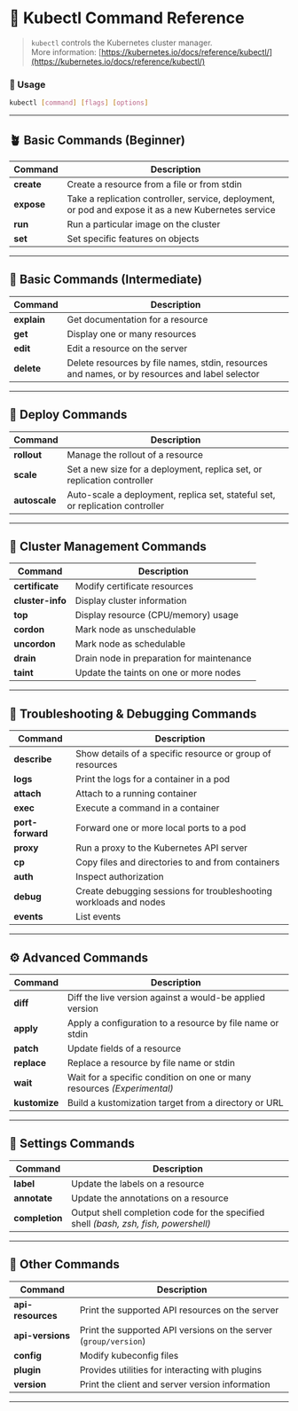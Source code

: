 # 🧠 Kubectl Command Reference

> `kubectl` controls the Kubernetes cluster manager.  
> More information: [https://kubernetes.io/docs/reference/kubectl/](https://kubernetes.io/docs/reference/kubectl/)

### 🧭 Usage
```bash
kubectl [command] [flags] [options]
```

---

## 🪴 Basic Commands (Beginner)

| Command | Description |
|----------|--------------|
| **create** | Create a resource from a file or from stdin |
| **expose** | Take a replication controller, service, deployment, or pod and expose it as a new Kubernetes service |
| **run** | Run a particular image on the cluster |
| **set** | Set specific features on objects |

---

## 🌿 Basic Commands (Intermediate)

| Command | Description |
|----------|--------------|
| **explain** | Get documentation for a resource |
| **get** | Display one or many resources |
| **edit** | Edit a resource on the server |
| **delete** | Delete resources by file names, stdin, resources and names, or by resources and label selector |

---

## 🚀 Deploy Commands

| Command | Description |
|----------|--------------|
| **rollout** | Manage the rollout of a resource |
| **scale** | Set a new size for a deployment, replica set, or replication controller |
| **autoscale** | Auto-scale a deployment, replica set, stateful set, or replication controller |

---

## 🧩 Cluster Management Commands

| Command | Description |
|----------|--------------|
| **certificate** | Modify certificate resources |
| **cluster-info** | Display cluster information |
| **top** | Display resource (CPU/memory) usage |
| **cordon** | Mark node as unschedulable |
| **uncordon** | Mark node as schedulable |
| **drain** | Drain node in preparation for maintenance |
| **taint** | Update the taints on one or more nodes |

---

## 🧯 Troubleshooting & Debugging Commands

| Command | Description |
|----------|--------------|
| **describe** | Show details of a specific resource or group of resources |
| **logs** | Print the logs for a container in a pod |
| **attach** | Attach to a running container |
| **exec** | Execute a command in a container |
| **port-forward** | Forward one or more local ports to a pod |
| **proxy** | Run a proxy to the Kubernetes API server |
| **cp** | Copy files and directories to and from containers |
| **auth** | Inspect authorization |
| **debug** | Create debugging sessions for troubleshooting workloads and nodes |
| **events** | List events |

---

## ⚙️ Advanced Commands

| Command | Description |
|----------|--------------|
| **diff** | Diff the live version against a would-be applied version |
| **apply** | Apply a configuration to a resource by file name or stdin |
| **patch** | Update fields of a resource |
| **replace** | Replace a resource by file name or stdin |
| **wait** | Wait for a specific condition on one or many resources *(Experimental)* |
| **kustomize** | Build a kustomization target from a directory or URL |

---

## 🧾 Settings Commands

| Command | Description |
|----------|--------------|
| **label** | Update the labels on a resource |
| **annotate** | Update the annotations on a resource |
| **completion** | Output shell completion code for the specified shell *(bash, zsh, fish, powershell)* |

---

## 🔌 Other Commands

| Command | Description |
|----------|--------------|
| **api-resources** | Print the supported API resources on the server |
| **api-versions** | Print the supported API versions on the server (`group/version`) |
| **config** | Modify kubeconfig files |
| **plugin** | Provides utilities for interacting with plugins |
| **version** | Print the client and server version information |

---


